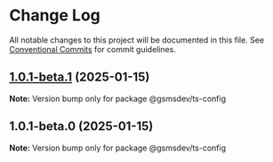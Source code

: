 # Change Log

All notable changes to this project will be documented in this file.
See [Conventional Commits](https://conventionalcommits.org) for commit guidelines.

## [1.0.1-beta.1](https://github.com/d-petrenko-gs/gsms-packages/compare/@gsmsdev/ts-config@1.0.1-beta.0...@gsmsdev/ts-config@1.0.1-beta.1) (2025-01-15)

**Note:** Version bump only for package @gsmsdev/ts-config





## 1.0.1-beta.0 (2025-01-15)

**Note:** Version bump only for package @gsmsdev/ts-config
